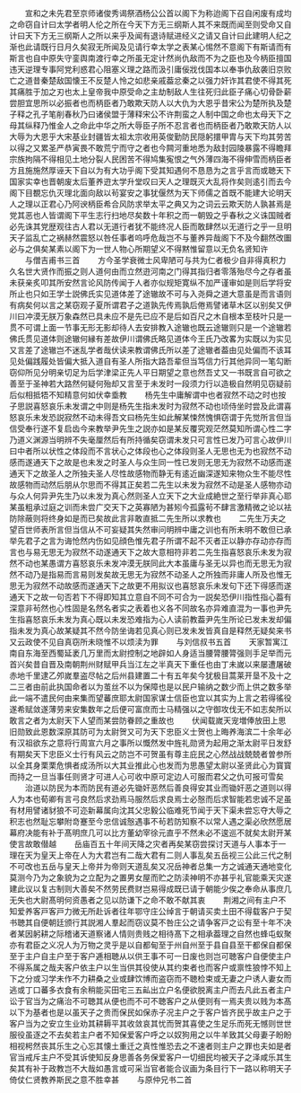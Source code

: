 <!-- { "loadSidebar": true } -->
　　宣和之未先君至京师诸俊秀谒祭酒杨公公首以阁下为称迨阁下召自闲废有成均之命窃自计曰太学者明人伦之所在今天下方无三纲斯人其不来既而闻至则受命又自计曰天下方无三纲斯人之所以来乎及闻有退诗赋进经义之请又自计曰此建明人纪之渐也此请既行日月久矣寂无所闻及见请行幸太学之表某心惕然不意阁下有斯请而有斯言也自中原失守銮舆南渡行幸之所虽无定计然尚仇敌而不为之臣也及今柄臣擅国违天逆理专事阿党利惑君心阻塞义理之路而汲引庸佞戕伐国本以奉亊仇敌袭旧京败亡之道昔秦楚敌国懐王不反楚人怜之如悲亲戚葢忿秦之以强力奸诈其君使不得其死其痛胜于加之刃也太上皇帝我中原受命之主劫制敌人生往死归此臣子痛心切骨卧薪尝胆宜思所以必振者也而柄臣者乃敢欺天防人以大仇为大恩乎昔宋公为楚所执及楚子释之孔子笔削春秋乃曰诸侯盟于薄释宋公不许荆蛮之人制中国之命也太母天下之母其纵释乃惟金人之命此中华之所大辱臣子所不忍言者也而柄臣者乃敢欺天防人以大辱为大恩乎大宋基业封疆皆太祖太宗收用英俊勤防民隠躬擐甲胄与天下均其劳苦以得之又累圣严恭寅畏不敢荒宁而守之者也今闗河重地悉为敌封园陵暴露不得瞻拜宗族拘隔不得相见土地分裂人民困苦不得鸠集寃恨之气外薄四海不得伸雪而柄臣者方且施施然厚诬天下自以为有大功乎阁下受其知遇何不恳恳为之言乎言而或聴天下国家实幸也晋朝废太后董养逰太学升堂叹曰天人之理既灭大乱将作矣则逺引而去今阁下目覩忘仇灭理北面向敌以茍宴安之事犹偃然为天下师儒之首既不能建大论明天人之理以正君心乃阿谀柄臣希合风防求举太平之典又为之词云云欺天防人孰甚焉是党其恶也人皆谓阁下平生志行扫地尽矣数十年积之而一朝毁之乎春秋之义诛国贼者必先诛其党歴观往古人君以无道行者犹不能终况人臣而敢肆然以无道行之乎一旦明天子监乱亡之祸赫然震怒以咎任事者呜呼危哉岂不与董养异哉阁下不及今翻然改圗必与之俱矣某素以阁下为一世人物心所期望义不得黙惟留意以无负名贤知许
　　与僧吉甫书三首
　　方今圣学衰微士风卑陋可与共为仁者极少自非得真积力久名世大贤作而振之则人道何由而立然逰河南之门得其指归者零落殆尽今之存者虽未获亲炙叩其所安然言论风防传闻于人者亦似规矩寛纵不加严谨审如是则后学将安所止也只如王学士説佛氏实见道体差了途辙故不可与入尧舜之道大意虽是而言语则有病矣何以言之某窃观子夏所谓君子之道孰先传焉孰后倦焉譬诸草木区以别矣又伊川曰冲漠无朕万象森然已具未应不是先已应不是后如百尺之木自根本至枝叶只是一贯不可谓上面一节事无形无影却待人去安排教入途辙也既云途辙则只是一个途辙若佛氏贯见道体则途辙何縁有差故伊川谓佛氏略见道体今王氏乃改畧为实既以为实见又言差了途辙岂不迷乱学者哉伏读来教谓佛氏所以差了途辙者葢由见处偏而不该耳见处偏践履处皆偏大抵入道自有圣人所指大路吾辈但当笃信力行其他异同一笔勾断窃仰所见分明亲切足为后学津梁正先人平日期望之意也然吾丈又一书既言自可欲之善至于圣神若大路然何疑何殆却又言至于未发时一段须力行以造极自然明见窃疑前后似相抵牾不知精意何如伏幸埀教
　　杨先生中庸解谓中也者寂然不动之时也按子思説喜怒哀乐未发谓之中则是杨先生指未发时为寂然不动也顷侍坐时尝及此谓喜怒哀乐未发恐説寂然不动未得吾文曰杨先生如此解某悚然愧惧窃谓于先觉所言但当信受奉行遂不复启齿今来教举尹先生之説亦如是某反覆究观茫然莫知所谓心性二字乃道义渊源当明辨不失毫厘然后有所持循矣窃谓未发只可言性已发乃可言心故伊川曰中者所以状性之体段而不言状心之体段也心之体段则圣人无思也无为也寂然不动感而遂通天下之故是也未发之时圣人与众生同一性已发则无思无为寂然不动感而遂通天下之故圣人之所独夫圣人尽性故感物而静无有逺近幽深遂知来物众生不能尽性故感物而动然后朋从尔思而不得其正矣若二先生以未发为寂然不动是圣人感物亦动与众人何异尹先生乃以未发为真心然则圣人立天下之大业成絶世之至行举非真心耶某虽粗承过庭之训而未尝广交天下之英寡陋为甚矧今孤露茍不肆言激精微之论以袪防除蔽则将终身如是而已矣故此言非敢直抵二先生所以求教也
　　二先生万夫之望百世师表所言但当信从不可妄疑其失然审问明辨中庸之训也有所未明不敢但已承举先君子之言为诲怆然内伤如见顔色惟先君子所谓不起不灭者正以静亦存动亦存而言也与易无思无为寂然不动遂通天下之故大意相符非若二先生指喜怒哀乐未发为寂然不动也某愚谓方喜怒哀乐未发冲漠无朕同此大本虽庸与圣无以异也而无思无为寂然不动乃是指易而言易则发矣故无思无为寂然不动圣人之所独而非庸人所及也惟无思无为寂然不动故感而遂通天下之故更不用拟议也喜怒哀乐未发句下还下得感而遂通天下之故一句否若下不得即知其立意自不同不可合为一説矣恐伊川指性指心葢有深意非茍然也心性固是名然名者实之表着也义各不同故名亦异难直混为一事也尹先生指喜怒哀乐未发为真心既以未发恐难指为心人读前教葢尹先生所论已发未发却偏指未发为真心故某疑其不然今防坐诲若见真心则已发未发皆真自是释然无疑矣来书又云政使不见自真窃所未晓惟不以烦渎为罪
　　与刘信叔书五首
　　天家暂寓江南自东海至西蜀延袤几万里而太尉控制之地辟如人身适当腰膂腰膂强则手足举而元首兴矣昔自晋及南朝荆州财赋甲兵当江左之半真天下重任也由丁未嵗以来屡遭屠破赤地千里逮乙夘嵗羣盗尽帖之后州县建置二十有五年矣今犹极目蒿莱开垦不及十之二三者由前此执国命者以为茧丝不以为保障也是以民户输纳之数少而上供之数多举此一端不遣民何由来集而望蕃庶耶太尉国家谋士信臣也宜以其实为上言之若得徭役遂希赋敛遂薄劳来安集数年之后便可富庶而士马精强以之守御攻伐无不如志矣所以敢言之者为太尉天下人望而某尝防眷顾之重故也
　　伏闻载嵗天宠増俸放田上思旧勋致此恩数深原其防可为太尉贺又可为天下忠臣义士贺也上晦养海滨二十余年必有汉祖欲东之意将行周宣六月之事所以慨然发中旌礼勋贤为起用之渐太尉平日发舒有期矣天下忠臣义士行有风云之防岂不可贺虽有尊主庇民之心然战战兢兢者曽参所以全其身栗栗危惧者成汤所以大其业推此心也发而为思愚望太尉以圣贤此心为寳寳而持之一旦当事任则贤才可进人心可收中原可定边人可服而君父之仇可报可雪矣
　　治道以防民为本而防民有道必先锄奸恶然后善良得安其业而锄奸恶之道则以得人为本也荀卿有言弓良然后求劲焉马服然后求良焉士必慤而后求智能若忠诚不足虽有材用譬诸豺狼不可迩新幕属向沈其父忠毅公临难死节闻于天下渠未尝忘夺大辱之积志也然耻忘攀附竒蹇至今忠信诚慤遇事不茍若防知察不以常人遇之渠必欣然愿居幕府决能有补于髙明庶几可以比方董幼宰徐元直乎不然未必不逡巡不就矣太尉开某使言故敢僣越
　　岳庙百五十年间天降之灾者再矣某窃尝探讨天道与人事本于一理在天为皇天上帝在人为大君岂有二哉大君有二则人事乱矣五岳视三公此三代之制不可改也五岳与皇天上帝并为帝则天道乱矣又况岳神者总集一方之诚通天通地变化莫测今乃为之象貌为之立配为之置男女屋而贮之防渎神明不亦甚乎礼官能乘天灾遂建此议以复古制则大善矣不然劳民费财岂易得成既已请于朝能少俟之奉命从事庶几无失也大尉髙明何资愚者之见以防谦下之命不敢不献其衷
　　荆湘之间有主户不知爱养客戸客戸力微无所赴诉者往年鄂守庄公绰言于朝请买卖土田不得载客户于契书聴其自便朝廷颁行其説湘人羣起而窃议莫不咎庄公之请争客戸之讼有至十年不决者某因躬耕之际稽诸天道察诸人情则贵贱之相待髙下之相承葢理之自然也蜂屯蚁聚亦有君臣之义况人为万物之灵乎是以自都甸至于州自州至于县自县至干都保自都保至于主户自主户至于客户逓相聴从以供王事不可一日废也则岂可聴客户自便使主户不得系属之哉夫客户依主户以生当供其役使从其约束者也而客户或禀性狼悖不知上下之分或习学未作不力耕桑之业或肆饮博而盗窃而不聴检束或无妻之户诱人妻女而逃或丁口蕃多衣食有余稍能买田宅三五畆出立户名便欲脱离主户而去凡此五者主户讼于官当为之痛治不可聴其从便也而不可不聴客户之从便则有一焉夫贵以贱为本髙以下为基者也是以虽天子之贵而保民如保赤子况主户之于客户皆齐民乎故主户之于客户当为之安立生业劝其耕耨平其收敛哀其忧而贺其喜使之生足乐而死无憾则世世服役虽逐之不去矣若主户者不知保爱客户呼之以奴狗用之以牛羊致其父母妻子盼盼相视枵然丧其乐生之心忘其懐土重迁之真性惟恐去之不速者则主户之罪也夫如是者官当戒斥主户不受其诉使知反身思善各务保爱客户一切细民均被天子之泽咸乐其生矣其有补于政教岂不大哉如愚言或可采当官者能合议画为条目行下一路以称明天子倚仗仁贤教养斯民之意不胜幸甚
　　与原仲兄书二首
